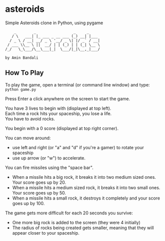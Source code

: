 asteroids
=========

Simple Asteroids clone in Python, using pygame  

        _        _                 _     _
       / \   ___| |_ ___ _ __ ___ (_) __| |___
      / _ \ / __| __/ _ \ '__/ _ \| |/ _` / __|
     / ___ \\__ \ ||  __/ | | (_) | | (_| \__ \
    /_/   \_\___/\__\___|_|  \___/|_|\__,_|___/
    
    by Amin Bandali


## How To Play

To play the game, open a terminal (or command line window) and type:  
` python game.py `

Press Enter a click anywhere on the screen to start the game.  

You have 3 lives to begin with (displayed at top left).  
Each time a rock hits your spaceship, you lose a life.  
You have to avoid rocks.  

You begin with a 0 score (displayed at top right corner).  

You can move around:  
- use left and right (or "a" and "d" if you're a gamer) to rotate your spaceship
- use up arrow (or "w") to accelerate.

You can fire missiles using the "space bar".  
- When a missile hits a big rock, it breaks it into two medium sized ones. Your score goes up by 20.  
- When a missile hits a medium sized rock, it breaks it into two small ones. Your score goes up by 50.  
- When a missile hits a small rock, it destroys it completely and your score goes up by 100.  

The game gets more difficult for each 20 seconds you survive:  
- One more big rock is added to the screen (they were 4 initially)  
- The radius of rocks being created gets smaller, meaning that they will appear closer to your spaceship.  
